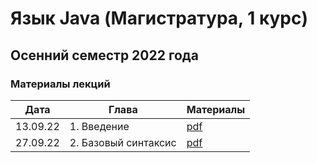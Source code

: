 # Язык Java (Магистратура, 1 курс)
## Осенний семестр 2022 года

### Материалы лекций

| Дата     | Глава                | Материалы                    |
| -------- | -------------------- | ---------------------------- |
| 13.09.22 | 1. Введение          | [pdf](lecture1/lecture1.pdf) |
| 27.09.22 | 2. Базовый синтаксис | [pdf](lecture2/lecture2.pdf) |